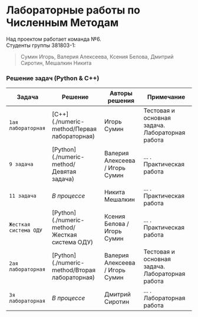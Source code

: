 Лабораторные работы по Численным Методам
========

Над проектом работает команда №6.  
Студенты группы 381803-1:  
> Сумин Игорь, Валерия Алексеева, Ксения Белова, Дмитрий Сиротин, Мешалкин Никита

### Решение задач (Python & C++)

| Задача | Решение | Авторы решения | Примечание |
|---| ----- | -------- |-----|
|`1ая лабораторная`| [C++](./numeric-method/Первая лабораторная)| Игорь Сумин |Тестовая и основная задача. Лабораторная работа|
|`9 задача`| [Python](./numeric-method/Девятая задача)| Валерия Алексеева / Игорь Сумин | ... . Практическая работа |
|`11 задача`| *В процессе* | Никита Мешалкин | ... . Практическая работа |
|`Жесткая система ОДУ`| [Python](./numeric-method/Жесткая система ОДУ)| Ксения Белова / Игорь Сумин | ... . Практическая работа |
|`2ая лабораторная`| [Python](./numeric-method/Вторая лабораторная)| Валерия Алексеева / Игорь Сумин |Тестовая и основная задача. Лабораторная работа|
|`3я лабораторная`| *В процессе* | Дмитрий Сиротин | ... . Лабораторная работа |